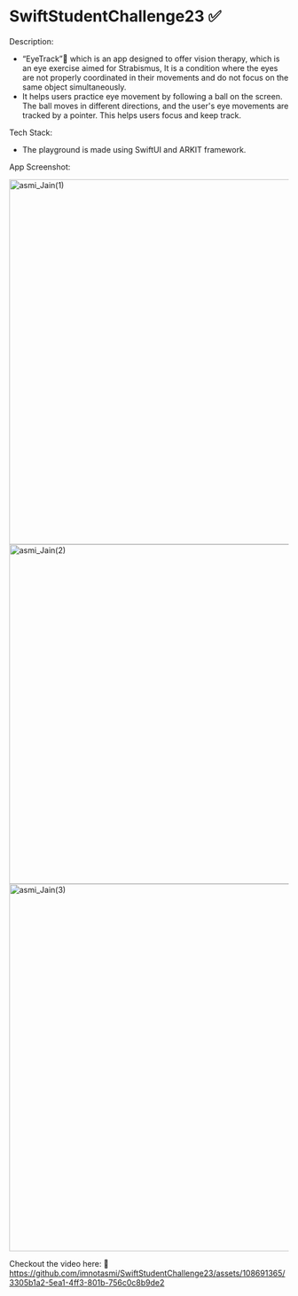 # SwiftStudentChallenge23 ✅

Description:
- “EyeTrack”👀  which is an app designed to offer vision therapy, which is an eye exercise aimed for Strabismus, It is a condition where the eyes are not properly coordinated in their movements and do not focus on the same object simultaneously.  
- It helps users practice eye movement by following a ball on the screen. The ball moves in different directions, and the user's eye movements are tracked by a pointer. This helps users focus and keep track.
  
Tech Stack:
- The playground is made using SwiftUI and ARKIT framework.

App Screenshot:

<img width="658" alt="asmi_Jain(1)" src="https://github.com/imnotasmi/SwiftStudentChallenge23/assets/108691365/c41e4c30-2cec-4eac-ae74-bd33be5a6c0f">
<img width="612" alt="asmi_Jain(2)" src="https://github.com/imnotasmi/SwiftStudentChallenge23/assets/108691365/6c2d37a7-2d3a-4446-8719-08b9674f738e">
<img width="662" alt="asmi_Jain(3)" src="https://github.com/imnotasmi/SwiftStudentChallenge23/assets/108691365/3eae55fd-2c13-4457-881f-2a847c0a1828">




Checkout the video here: 🎥
https://github.com/imnotasmi/SwiftStudentChallenge23/assets/108691365/3305b1a2-5ea1-4ff3-801b-756c0c8b9de2

